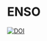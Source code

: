 # ENSO

[![DOI](https://zenodo.org/badge/352677636.svg)](https://zenodo.org/badge/latestdoi/352677636)
